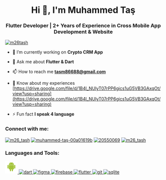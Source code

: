 <h1 align="center">Hi 👋, I'm Muhammed Taş</h1>
<h3 align="center">Flutter Developer | 2+ Years of Experience in Cross Mobile App Development & Website</h3>

<p align="left"> <a href="https://github.com/ryo-ma/github-profile-trophy"><img src="https://github-profile-trophy.vercel.app/?username=m26tash" alt="m26tash" /></a> </p>

- 🔭 I’m currently working on **Crypto CRM App**

- 💬 Ask me about **Flutter & Dart**

- 📫 How to reach me **tasm86688@gmail.com**

- 📄 Know about my experiences [https://drive.google.com/file/d/1B4l_NUlyT07rPP6gics1uG5VB3GAxqOt/view?usp=sharing](https://drive.google.com/file/d/1B4l_NUlyT07rPP6gics1uG5VB3GAxqOt/view?usp=sharing)

- ⚡ Fun fact **I speak 4 language**

<h3 align="left">Connect with me:</h3>
<p align="left">
<a href="https://twitter.com/m26_tash" target="blank"><img align="center" src="https://raw.githubusercontent.com/rahuldkjain/github-profile-readme-generator/master/src/images/icons/Social/twitter.svg" alt="m26_tash" height="30" width="40" /></a>
<a href="https://linkedin.com/in/muhammed-taş-00a01619b" target="blank"><img align="center" src="https://raw.githubusercontent.com/rahuldkjain/github-profile-readme-generator/master/src/images/icons/Social/linked-in-alt.svg" alt="muhammed-taş-00a01619b" height="30" width="40" /></a>
<a href="https://stackoverflow.com/users/20550069" target="blank"><img align="center" src="https://raw.githubusercontent.com/rahuldkjain/github-profile-readme-generator/master/src/images/icons/Social/stack-overflow.svg" alt="20550069" height="30" width="40" /></a>
<a href="https://instagram.com/m26_tash" target="blank"><img align="center" src="https://raw.githubusercontent.com/rahuldkjain/github-profile-readme-generator/master/src/images/icons/Social/instagram.svg" alt="m26_tash" height="30" width="40" /></a>
</p>

<h3 align="left">Languages and Tools:</h3>
<p align="left"> <a href="https://developer.android.com" target="_blank" rel="noreferrer"> <img src="https://raw.githubusercontent.com/devicons/devicon/master/icons/android/android-original-wordmark.svg" alt="android" width="40" height="40"/> </a> <a href="https://dart.dev" target="_blank" rel="noreferrer"> <img src="https://www.vectorlogo.zone/logos/dartlang/dartlang-icon.svg" alt="dart" width="40" height="40"/> </a> <a href="https://www.figma.com/" target="_blank" rel="noreferrer"> <img src="https://www.vectorlogo.zone/logos/figma/figma-icon.svg" alt="figma" width="40" height="40"/> </a> <a href="https://firebase.google.com/" target="_blank" rel="noreferrer"> <img src="https://www.vectorlogo.zone/logos/firebase/firebase-icon.svg" alt="firebase" width="40" height="40"/> </a> <a href="https://flutter.dev" target="_blank" rel="noreferrer"> <img src="https://www.vectorlogo.zone/logos/flutterio/flutterio-icon.svg" alt="flutter" width="40" height="40"/> </a> <a href="https://git-scm.com/" target="_blank" rel="noreferrer"> <img src="https://www.vectorlogo.zone/logos/git-scm/git-scm-icon.svg" alt="git" width="40" height="40"/> </a> <a href="https://www.sqlite.org/" target="_blank" rel="noreferrer"> <img src="https://www.vectorlogo.zone/logos/sqlite/sqlite-icon.svg" alt="sqlite" width="40" height="40"/> </a> </p>
